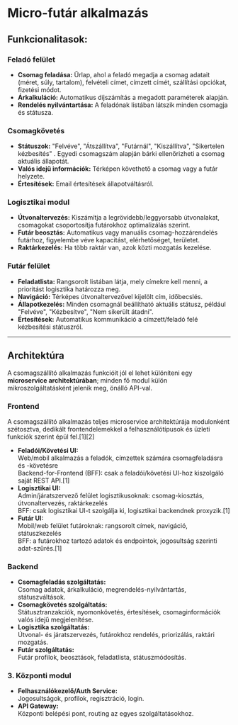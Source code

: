 # Micro-futár alkalmazás
## Funkcionalitasok:
### Feladó felület
- **Csomag feladása:** Űrlap, ahol a feladó megadja a csomag adatait (méret, súly, tartalom), felvételi címet, címzett címét, szállítási opciókat, fizetési módot.
- **Árkalkuláció:** Automatikus díjszámítás a megadott paraméterek alapján.
- **Rendelés nyilvántartása:** A feladónak listában látszik minden csomagja és státusza.

### Csomagkövetés
- **Státuszok:** "Felvéve", "Átszállítva", "Futárnál", "Kiszállítva", "Sikertelen kézbesítés" . Egyedi csomagszám alapján bárki ellenőrizheti a csomag aktuális állapotát.
- **Valós idejű információk:** Térképen követhető a csomag vagy a futár helyzete.
- **Értesítések:** Email értesítések állapotváltásról.

### Logisztikai modul
- **Útvonaltervezés:** Kiszámítja a legrövidebb/leggyorsabb útvonalakat, csomagokat csoportosítja futárokhoz optimalizálás szerint.
- **Futár beosztás:** Automatikus vagy manuális csomag-hozzárendelés futárhoz, figyelembe véve kapacitást, elérhetőséget, területet.
- **Raktárkezelés:** Ha több raktár van, azok közti mozgatás kezelése.

### Futár felület
- **Feladatlista:** Rangsorolt listában látja, mely címekre kell menni, a prioritást logisztika határozza meg.
- **Navigáció:** Térképes útvonaltervezővel kijelölt cím, időbecslés.
- **Állapotkezelés:** Minden csomagnál beállítható aktuális státusz, például "Felvéve", "Kézbesítve", "Nem sikerült átadni".
- **Értesítések:** Automatikus kommunikáció a címzett/feladó felé kézbesítési státuszról.

***

## Architektúra
A csomagszállító alkalmazás funkcióit jól el lehet különíteni egy **microservice architektúrában**; minden fő modul külön mikroszolgáltatásként jelenik meg, önálló API-val.

### Frontend
A csomagszállító alkalmazás teljes microservice architektúrája modulonként szétosztva, dedikált frontendelemekkel a felhasználótípusok és üzleti funkciók szerint épül fel.[1][2]

- **Feladói/Követési UI:**  
  Web/mobil alkalmazás a feladók, címzettek számára csomagfeladásra és -követésre  
  Backend-for-Frontend (BFF): csak a feladói/követési UI-hoz kiszolgáló saját REST API.[1]
- **Logisztikai UI:**  
  Admin/járatszervező felület logisztikusoknak: csomag-kiosztás, útvonaltervezés, raktárkezelés  
  BFF: csak logisztikai UI-t szolgálja ki, logisztikai backendnek proxyzik.[1]
- **Futár UI:**  
  Mobil/web felület futároknak: rangsorolt címek, navigáció, státuszkezelés  
  BFF: a futárokhoz tartozó adatok és endpointok, jogosultság szerinti adat-szűrés.[1]

### Backend 

- **Csomagfeladás szolgáltatás:**  
  Csomag adatok, árkalkuláció, megrendelés-nyilvántartás, státuszváltások.
- **Csomagkövetés szolgáltatás:**  
  Státusztranzakciók, nyomonkövetés, értesítések, csomaginformációk valós idejű megjelenítése.
- **Logisztika szolgáltatás:**  
  Útvonal- és járatszervezés, futárokhoz rendelés, priorizálás, raktári mozgatás.
- **Futár szolgáltatás:**  
  Futár profilok, beosztások, feladatlista, státuszmódosítás.

### 3. Központi modul

- **Felhasználókezelő/Auth Service:**  
  Jogosultságok, profilok, regisztráció, login.
- **API Gateway:**  
  Központi belépési pont, routing az egyes szolgáltatásokhoz.

